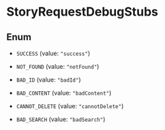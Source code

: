 

# StoryRequestDebugStubs

## Enum


* `SUCCESS` (value: `"success"`)

* `NOT_FOUND` (value: `"notFound"`)

* `BAD_ID` (value: `"badId"`)

* `BAD_CONTENT` (value: `"badContent"`)

* `CANNOT_DELETE` (value: `"cannotDelete"`)

* `BAD_SEARCH` (value: `"badSearch"`)



